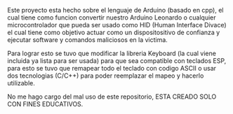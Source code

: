 Este proyecto esta hecho sobre el lenguaje de Arduino (basado en cpp), el cual tiene como funcion convertir nuestro Arduino Leonardo o cualquier microcontrolador que pueda ser usado como HID (Human Interface Divace) el cual tiene como objetivo actuar como un dispositositivo de confianza y ejecutar software y comandos maliciosos en la victima.



Para lograr esto se tuvo que modificar la libreria Keyboard (la cual viene incluida ya lista para ser usada) para que sea compatible con teclados ESP, para esto se tuvo que remapear todo el teclado con codigo ASCII o usar dos tecnologias (C/C++) para poder reemplazar el mapeo y hacerlo utilizable.




No me hago cargo del mal uso de este repositorio, ESTA CREADO SOLO CON FINES EDUCATIVOS.

